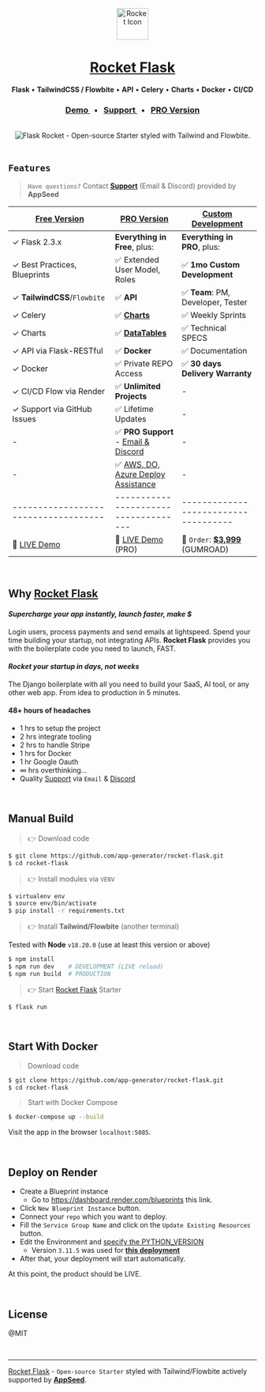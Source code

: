 <div align="center">
    <a href="https://appseed.us/product/rocket/flask/">
        <img src="https://github-production-user-asset-6210df.s3.amazonaws.com/51070104/272178364-cbac6d97-b2dc-4d95-bab6-891f4ee7d84d.png" width="64" height="64" alt="Rocket Icon">
    </a>
    <h1>
        <a href="https://appseed.us/product/rocket/flask/">
            Rocket Flask
        </a>
    </h1>
    <p>
        <strong> Flask </strong> &bull; <strong>TailwindCSS / Flowbite</strong> &bull; <strong>API</strong> &bull; <strong>Celery</strong> &bull; <strong>Charts</strong> &bull; <strong>Docker</strong> &bull; <strong>CI/CD</strong>
    </p>   
    <h3>
        <a href="https://rocket-flask.onrender.com/">
           Demo
        </a>
        &nbsp; &bull; &nbsp; 
        <a href="https://appseed.us/support/">
            Support
        </a>
        &nbsp; &bull; &nbsp;
        <a href="https://appseed.us/product/rocket-pro/flask/">
            PRO Version
        </a>
    </h3>      
</div>

<br />

<div align="center">
    <img src="https://github-production-user-asset-6210df.s3.amazonaws.com/51070104/272299949-6f4a8fd7-7cce-472a-9566-9519db338c7d.gif" alt="Flask Rocket - Open-source Starter styled with Tailwind and Flowbite.">
</div>

<br />

## `Features`

> `Have questions?` Contact **[Support](https://appseed.us/support/)** (Email & Discord) provided by **AppSeed**

| [Free Version](https://appseed.us/product/rocket/flask/)   | [PRO Version](https://appseed.us/product/rocket-pro/flask/)     | [Custom Development](https://appseed.us/custom-development/) |  
| --------------------------------------| --------------------------------------| --------------------------------------|
| ✓ Flask 2.3.x                         | **Everything in Free**, plus:                                        | **Everything in PRO**, plus:         |
| ✓ Best Practices, Blueprints          | ✅ Extended User Model, Roles                                       | ✅ **1mo Custom Development**        | 
| ✓ **TailwindCSS**/`Flowbite`          | ✅ **API**                                                          | ✅ **Team**: PM, Developer, Tester   |
| ✓ Celery                              | ✅ **[Charts](https://rocket-flask-pro.onrender.com/charts/)**      | ✅ Weekly Sprints                    |
| ✓ Charts                              | ✅ **[DataTables](https://rocket-flask-pro.onrender.com/tables/)**  | ✅ Technical SPECS                   |
| ✓ API via Flask-RESTful               | ✅ **Docker**                                                       | ✅ Documentation                     |
| ✓ Docker                              | ✅ Private REPO Access                                              | ✅ **30 days Delivery Warranty**     |
| ✓ CI/CD Flow via Render               | ✅ **Unlimited Projects**                                           | -                                     |
| ✓ Support via GitHub Issues           | ✅ Lifetime Updates                                                 | -                                     |
| -                                     | ✅ **PRO Support** - [Email & Discord](https://appseed.us/support/) | -                                     |
| -                                     | ✅ [AWS, DO, Azure Deploy Assistance](https://deploypro.dev/)       | -                                     |
| ------------------------------------| ------------------------------------| ------------------------------------|
| 🚀 [LIVE Demo](https://rocket-flask.onrender.com/)   | 🚀 [LIVE Demo](https://rocket-flask-pro.onrender.com/) (PRO) | 🛒 `Order`: **[$3,999](https://appseed.gumroad.com/l/rocket-package)** (GUMROAD) |   

<br />

## Why [Rocket Flask](https://appseed.us/product/rocket/flask/)

#### ***Supercharge your app instantly, launch faster, make $***

Login users, process payments and send emails at lightspeed. Spend your time building your startup, not integrating APIs. **Rocket Flask** provides you with the boilerplate code you need to launch, FAST. <br />

#### ***Rocket your startup in days, not weeks*** 

The Django boilerplate with all you need to build your SaaS, AI tool, or any other web app. From idea to production in 5 minutes.

#### **48+ hours of headaches**

 - 1 hrs to setup the project 
 - 2 hrs integrate tooling
 - 2 hrs to handle Stripe
 - 1 hrs for Docker
 - 1 hr Google Oauth
 - ∞ hrs overthinking...
 - Quality [Support](https://appseed.us/support/) via `Email` & [Discord](https://discord.gg/fZC6hup) 

<br />

## Manual Build 

> 👉 Download code

```bash
$ git clone https://github.com/app-generator/rocket-flask.git
$ cd rocket-flask
```

> 👉 Install modules via `VENV`  

```bash
$ virtualenv env
$ source env/bin/activate
$ pip install -r requirements.txt
```

> 👉 Install **Tailwind/Flowbite** (another terminal)

Tested with **Node** `v18.20.0` (use at least this version or above)

```bash
$ npm install
$ npm run dev    # DEVELOPMENT (LIVE reload)
$ npm run build  # PRODUCTION
```

> 👉 Start [Rocket Flask](https://appseed.us/product/rocket/flask/) Starter

```
$ flask run 
```

<br />

## Start With Docker

> Download code

```bash
$ git clone https://github.com/app-generator/rocket-flask.git
$ cd rocket-flask
```

> Start with Docker Compose

```bash
$ docker-compose up --build 
``` 

Visit the app in the browser `localhost:5085`.

<br />

## **Deploy on Render**

- Create a Blueprint instance
  - Go to https://dashboard.render.com/blueprints this link.
- Click `New Blueprint Instance` button.
- Connect your `repo` which you want to deploy.
- Fill the `Service Group Name` and click on the `Update Existing Resources` button.
- Edit the Environment and [specify the PYTHON_VERSION](https://render.com/docs/python-version)
  - Version `3.11.5` was used for **[this deployment](https://rocket-flask.onrender.com/)**
- After that, your deployment will start automatically.

At this point, the product should be LIVE.

<br />

## License

@MIT

<br />

---
[Rocket Flask](https://appseed.us/product/rocket/flask/) - `Open-source Starter` styled with Tailwind/Flowbite actively supported by **[AppSeed](https://appseed.us)**.
